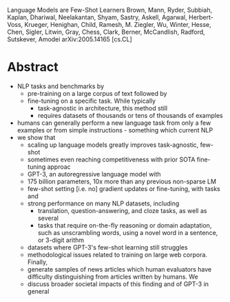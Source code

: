 Language Models are Few-Shot Learners
Brown, Mann, Ryder, Subbiah, Kaplan, Dhariwal, Neelakantan, Shyam, Sastry,
  Askell, Agarwal, Herbert-Voss, Krueger, Henighan, Child, Ramesh, M. Ziegler,
  Wu, Winter, Hesse, Chen, Sigler,
  Litwin, Gray, Chess, Clark, Berner, McCandlish, Radford, Sutskever, Amodei
arXiv:2005.14165 [cs.CL]

# Abstract

* NLP tasks and benchmarks by
  * pre-training on a large corpus of text followed by
  * fine-tuning on a specific task. While typically
    * task-agnostic in architecture, this method still
    * requires datasets of thousands or tens of thousands of examples
* humans can generally perform a new language task from only a
  few examples or from simple instructions - something which current NLP
* we show that
  * scaling up language models greatly improves task-agnostic, few-shot
  * sometimes even reaching competitiveness with prior SOTA fine-tuning approac
  * GPT-3, an autoregressive language model with
  * 175 billion parameters, 10x more than any previous non-sparse LM
  * few-shot setting [i.e. no] gradient updates or fine-tuning, with tasks and
  * strong performance on many NLP datasets, including
    * translation, question-answering, and cloze tasks, as well as several
    * tasks that require on-the-fly reasoning or domain adaptation, such as
      unscrambling words, using a novel word in a sentence, or 3-digit arithm
  * datasets where GPT-3's few-shot learning still struggles
  * methodological issues related to training on large web corpora.  Finally,
  * generate samples of news articles which human evaluators have difficulty
    distinguishing from articles written by humans.  We
  * discuss broader societal impacts of this finding and of GPT-3 in general
